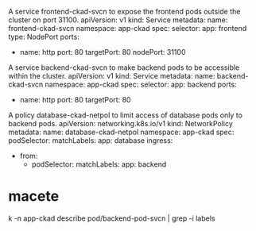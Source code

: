 A service frontend-ckad-svcn to expose the frontend pods outside the cluster on port 31100.
apiVersion: v1
kind: Service
metadata:
  name: frontend-ckad-svcn
  namespace: app-ckad
spec:
  selector:
    app: frontend
  type: NodePort
  ports:
  - name: http
    port: 80
    targetPort: 80
    nodePort: 31100

A service backend-ckad-svcn to make backend pods to be accessible within the cluster.
apiVersion: v1
kind: Service
metadata:
  name: backend-ckad-svcn
  namespace: app-ckad
spec:
  selector:
    app: backend
  ports:
  - name: http
    port: 80
    targetPort: 80

A policy database-ckad-netpol to limit access of database pods only to backend pods.
apiVersion: networking.k8s.io/v1
kind: NetworkPolicy
metadata:
  name: database-ckad-netpol
  namespace: app-ckad
spec:
  podSelector:
    matchLabels:
      app: database
  ingress:
  - from:
    - podSelector:
        matchLabels:
          app: backend

# macete
k -n app-ckad describe pod/backend-pod-svcn | grep -i labels
